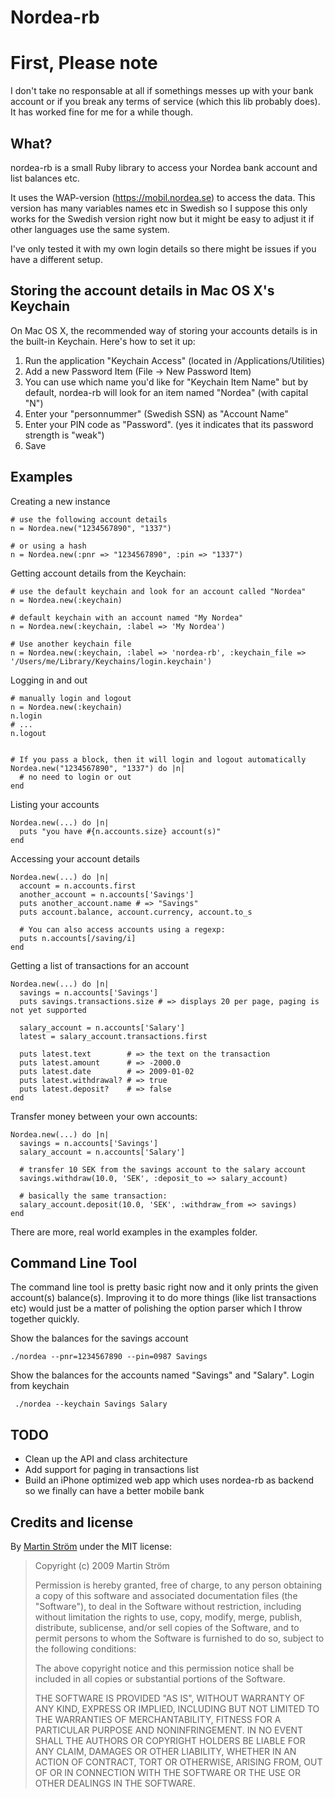 # Nordea-rb


# First, Please note
I don't take no responsable at all if somethings messes up with your bank account or if you break 
any terms of service (which this lib probably does). It has worked fine for me for a while though.


## What?

nordea-rb is a small Ruby library to access your Nordea bank account and list balances etc. 

It uses the WAP-version (https://mobil.nordea.se) to access the data. This version has many variables names etc
in Swedish so I suppose this only works for the Swedish version right now but it might be easy to adjust it if 
other languages use the same system.

I've only tested it with my own login details so there might be issues if you have a different setup. 


## Storing the account details in Mac OS X's Keychain

On Mac OS X, the recommended way of storing your accounts details is in the built-in Keychain.
Here's how to set it up:

1. Run the application "Keychain Access" (located in /Applications/Utilities)
2. Add a new Password Item (File → New Password Item)
3. You can use which name you'd like for "Keychain Item Name" but by default, nordea-rb will look for an item named "Nordea" (with capital "N")
4. Enter your "personnummer" (Swedish SSN) as "Account Name"
5. Enter your PIN code as "Password". (yes it indicates that its password strength is "weak")
6. Save


## Examples

Creating a new instance

    # use the following account details
    n = Nordea.new("1234567890", "1337")
  
    # or using a hash
    n = Nordea.new(:pnr => "1234567890", :pin => "1337")
  

Getting account details from the Keychain:
  
    # use the default keychain and look for an account called "Nordea"
    n = Nordea.new(:keychain)

    # default keychain with an account named "My Nordea"
    n = Nordea.new(:keychain, :label => 'My Nordea') 

    # Use another keychain file
    n = Nordea.new(:keychain, :label => 'nordea-rb', :keychain_file => '/Users/me/Library/Keychains/login.keychain')


Logging in and out
    
    # manually login and logout
    n = Nordea.new(:keychain)
    n.login
    # ...
    n.logout
    
    
    # If you pass a block, then it will login and logout automatically    
    Nordea.new("1234567890", "1337") do |n|
      # no need to login or out
    end

Listing your accounts

    Nordea.new(...) do |n|
      puts "you have #{n.accounts.size} account(s)"
    end
    
Accessing your account details
    
    Nordea.new(...) do |n|
      account = n.accounts.first
      another_account = n.accounts['Savings']
      puts another_account.name # => "Savings"
      puts account.balance, account.currency, account.to_s
      
      # You can also access accounts using a regexp:
      puts n.accounts[/saving/i]
    end

Getting a list of transactions for an account
    
    Nordea.new(...) do |n|
      savings = n.accounts['Savings']
      puts savings.transactions.size # => displays 20 per page, paging is not yet supported
      
      salary_account = n.accounts['Salary']
      latest = salary_account.transactions.first
      
      puts latest.text        # => the text on the transaction
      puts latest.amount      # => -2000.0
      puts latest.date        # => 2009-01-02
      puts latest.withdrawal? # => true
      puts latest.deposit?    # => false
    end

Transfer money between your own accounts:

    Nordea.new(...) do |n|
      savings = n.accounts['Savings']
      salary_account = n.accounts['Salary']
      
      # transfer 10 SEK from the savings account to the salary account
      savings.withdraw(10.0, 'SEK', :deposit_to => salary_account)
      
      # basically the same transaction:
      salary_account.deposit(10.0, 'SEK', :withdraw_from => savings)
    end

There are more, real world examples in the examples folder.

## Command Line Tool

The command line tool is pretty basic right now and it only prints the given account(s) balance(s).
Improving it to do more things (like list transactions etc) would just be a matter of polishing the 
option parser which I throw together quickly. 

Show the balances for the savings account

    ./nordea --pnr=1234567890 --pin=0987 Savings

Show the balances for the accounts named "Savings" and "Salary". Login from keychain

     ./nordea --keychain Savings Salary


## TODO

- Clean up the API and class architecture
- Add support for paging in transactions list
- Build an iPhone optimized web app which uses nordea-rb as backend so we finally can have a better mobile bank


## Credits and license

By [Martin Ström](http://twitter.com/haraldmartin) under the MIT license:

>  Copyright (c) 2009 Martin Ström
>
>  Permission is hereby granted, free of charge, to any person obtaining a copy
>  of this software and associated documentation files (the "Software"), to deal
>  in the Software without restriction, including without limitation the rights
>  to use, copy, modify, merge, publish, distribute, sublicense, and/or sell
>  copies of the Software, and to permit persons to whom the Software is
>  furnished to do so, subject to the following conditions:
>
>  The above copyright notice and this permission notice shall be included in
>  all copies or substantial portions of the Software.
>
>  THE SOFTWARE IS PROVIDED "AS IS", WITHOUT WARRANTY OF ANY KIND, EXPRESS OR
>  IMPLIED, INCLUDING BUT NOT LIMITED TO THE WARRANTIES OF MERCHANTABILITY,
>  FITNESS FOR A PARTICULAR PURPOSE AND NONINFRINGEMENT. IN NO EVENT SHALL THE
>  AUTHORS OR COPYRIGHT HOLDERS BE LIABLE FOR ANY CLAIM, DAMAGES OR OTHER
>  LIABILITY, WHETHER IN AN ACTION OF CONTRACT, TORT OR OTHERWISE, ARISING FROM,
>  OUT OF OR IN CONNECTION WITH THE SOFTWARE OR THE USE OR OTHER DEALINGS IN
>  THE SOFTWARE.